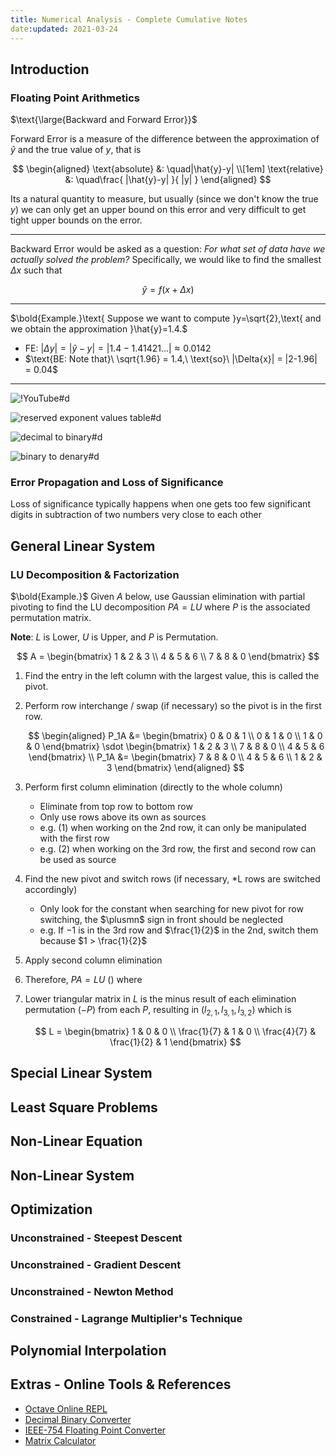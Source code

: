 ```yaml
---
title: Numerical Analysis - Complete Cumulative Notes
date:updated: 2021-03-24
---
```


## Introduction

### Floating Point Arithmetics

$\text{\large{Backward and Forward Error}}$

$\text{Forward Error}$ is a measure of the difference between the approximation of $\hat{y}$ and the true value of $y$, that is

$$
\begin{aligned}
  \text{absolute} &: \quad|\hat{y}-y|
  \\[1em]
  \text{relative} &: \quad\frac{ |\hat{y}-y| }{ |y| }
\end{aligned}
$$

Its a natural quantity to measure, but usually (since we don't know the true $y$) we can only get an upper bound on this error and very difficult to get tight upper bounds on the error.

***

$\text{Backward Error}$ would be asked as a question: *For what set of data have we actually solved the problem?* Specifically, we would like to find the smallest $\Delta{x}$ such that

$$\hat{y} = f(x+\Delta{x})$$

***

$\bold{Example.}\text{ Suppose we want to compute }y=\sqrt{2},\text{ and we obtain the approximation }\hat{y}=1.4.$

- $\text{FE:}\ |\Delta{y}| = |\hat{y}-y| = |1.4-1.41421...| \approx 0.0142$
- $\text{BE: Note that}\ \sqrt{1.96} = 1.4,\ \text{so}\ |\Delta{x}| = |2-1.96| = 0.04$

***

![!YouTube#d](RuKkePyo9zk "IEEE-754 Standard | Floating Point Binary Arithmetic")

![reserved exponent values table#d](assets/uploads/curated/notes/numerical-analysis.reserved-exponent-values.png "Reserved Exponent Values Table")

![decimal to binary#d](assets/uploads/curated/notes/numerical-analysis.decimal2binary.png "Step-by-step Decimal to Binary Conversion")

![binary to denary#d](assets/uploads/curated/notes/numerical-analysis.binary2denary.png "Step-by-step Binary to Denary Conversion")

### Error Propagation and Loss of Significance

Loss of significance typically happens when one gets too few significant digits in subtraction of two numbers very close to each other

## General Linear System

### LU Decomposition & Factorization

$\bold{Example.}$ Given $A$ below, use Gaussian elimination with partial pivoting to find the LU decomposition $PA=LU$ where $P$ is the associated permutation matrix.

**Note**: $L$ is Lower, $U$ is Upper, and $P$ is Permutation.

$$
A =
\begin{bmatrix}
  1 & 2 & 3 \\
  4 & 5 & 6 \\
  7 & 8 & 0
\end{bmatrix}
$$

1. Find the entry in the left column with the largest value, this is called the pivot.
2. Perform row interchange / swap (if necessary) so the pivot is in the first row.

    $$
    \begin{aligned}
      P_1A &=
      \begin{bmatrix}
        0 & 0 & 1 \\
        0 & 1 & 0 \\
        1 & 0 & 0
      \end{bmatrix}
      \sdot
      \begin{bmatrix}
        1 & 2 & 3 \\
        7 & 8 & 0 \\
        4 & 5 & 6
      \end{bmatrix}
      \\ P_1A &=
      \begin{bmatrix}
        7 & 8 & 0 \\
        4 & 5 & 6 \\
        1 & 2 & 3
      \end{bmatrix}
    \end{aligned}
    $$

3. Perform first column elimination (directly to the whole column)

    - Eliminate from top row to bottom row
    - Only use rows above its own as sources
    - e.g. (1) when working on the 2nd row, it can only be manipulated with the first row
    - e.g. (2) when working on the 3rd row, the first and second row can be used as source

4. Find the new pivot and switch rows (if necessary, *L rows are switched accordingly)

    - Only look for the constant when searching for new pivot for row switching, the $\plusmn$ sign in front should be neglected
    - e.g. If $-1$ is in the 3rd row and $\frac{1}{2}$ in the 2nd, switch them because $1 > \frac{1}{2}$

5. Apply second column elimination
6. Therefore, $PA=LU$ () where
7. Lower triangular matrix in $L$ is the minus result of each elimination permutation $(-P)$ from each $P$, resulting in $(l_{2,1}, l_{3,1}, l_{3,2})$ which is

    $$
    L =
    \begin{bmatrix}
      1 & 0 & 0 \\
      \frac{1}{7} & 1 & 0 \\
      \frac{4}{7} & \frac{1}{2} & 1
    \end{bmatrix}
    $$

## Special Linear System

## Least Square Problems

## Non-Linear Equation

## Non-Linear System

<!-- Midway -->

## Optimization

### Unconstrained - Steepest Descent

### Unconstrained - Gradient Descent

### Unconstrained - Newton Method

### Constrained - Lagrange Multiplier's Technique

## Polynomial Interpolation

## Extras - Online Tools & References

- [Octave Online REPL](https://octave-online.net/)
- [Decimal Binary Converter](https://www.rapidtables.com/convert/number/decimal-to-binary.html)
- [IEEE-754 Floating Point Converter](https://www.h-schmidt.net/FloatConverter/IEEE754.html)
- [Matrix Calculator](https://matrixcalc.org/en/)

